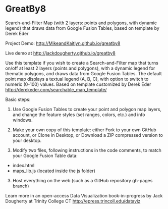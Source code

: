 GreatBy8
===============================

Search-and-Filter Map (with 2 layers: points and polygons, with dynamic legend) that draws data from Google Fusion Tables, based on template by Derek Eder

Project Demo: http://MikeandKaitlyn.github.io/greatby8

Live demo at http://jackdougherty.github.io/greatby8

Use this template if you wish to create a Search-and-Filter map that turns on/off at least 2 layers (points and polygons), with a dynamic legend for thematic polygons, and draws data from Google Fusion Tables. The default point map displays a textual legend (A, B, C), with option to switch to numeric (0-100) values. Based on template customized by Derek Eder http://derekeder.com/searchable_map_template/

Basic steps:

1) Use Google Fusion Tables to create your point and polygon map layers, and change the feature styles (set ranges, colors, etc.) and info windows.

2) Make your own copy of this template: either Fork to your own GitHub account, or Clone in Desktop, or Download a ZIP compressed version to your desktop.

3) Modify two files, following instructions in the code comments, to match your Google Fusion Table data:

- index.html
- maps_lib.js (located inside the js folder)

3) Host everything on the web (such as a GitHub repository gh-pages branch)

Learn more in an open-access Data Visualization book-in-progress by Jack Dougherty at Trinity College CT
http://epress.trincoll.edu/dataviz
